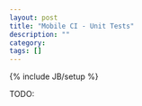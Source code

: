 ```yaml
---
layout: post
title: "Mobile CI - Unit Tests"
description: ""
category:
tags: []
---
```

{% include JB/setup %}

TODO:

<!--more-->
